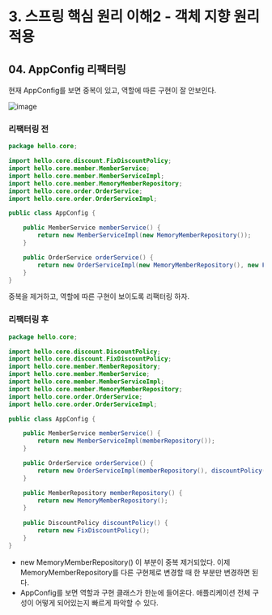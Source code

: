 # 3. 스프링 핵심 원리 이해2 - 객체 지향 원리 적용
## 04. AppConfig 리팩터링
현재 AppConfig를 보면 중복이 있고, 역할에 따른 구현이 잘 안보인다.

![image](https://github.com/GYUNGAEEEE/inflearn-Spring/assets/158580466/f66c56e8-4840-432f-a6ee-aaf5ef6f59a4)

### 리팩터링 전
```java
package hello.core;

import hello.core.discount.FixDiscountPolicy;
import hello.core.member.MemberService;
import hello.core.member.MemberServiceImpl;
import hello.core.member.MemoryMemberRepository;
import hello.core.order.OrderService;
import hello.core.order.OrderServiceImpl;

public class AppConfig {

    public MemberService memberService() {
        return new MemberServiceImpl(new MemoryMemberRepository());
    }

    public OrderService orderService() {
        return new OrderServiceImpl(new MemoryMemberRepository(), new FixDiscountPolicy());
    }
}
```
중복을 제거하고, 역할에 따른 구현이 보이도록 리팩터링 하자.
### 리팩터링 후
```java
package hello.core;

import hello.core.discount.DiscountPolicy;
import hello.core.discount.FixDiscountPolicy;
import hello.core.member.MemberRepository;
import hello.core.member.MemberService;
import hello.core.member.MemberServiceImpl;
import hello.core.member.MemoryMemberRepository;
import hello.core.order.OrderService;
import hello.core.order.OrderServiceImpl;

public class AppConfig {

    public MemberService memberService() {
        return new MemberServiceImpl(memberRepository());
    }

    public OrderService orderService() {
        return new OrderServiceImpl(memberRepository(), discountPolicy());
    }

    public MemberRepository memberRepository() {
        return new MemoryMemberRepository();
    }
    
    public DiscountPolicy discountPolicy() {
        return new FixDiscountPolicy();
    }
}
```
- new MemoryMemberRepository() 이 부분이 중복 제거되었다.
이제 MemoryMemberRepository를 다른 구현체로 변경할 때 한 부분만 변경하면 된다.
- AppConfig를 보면 역할과 구현 클래스가 한눈에 들어온다.
애플리케이션 전체 구성이 어떻게 되어있는지 빠르게 파악할 수 있다.
